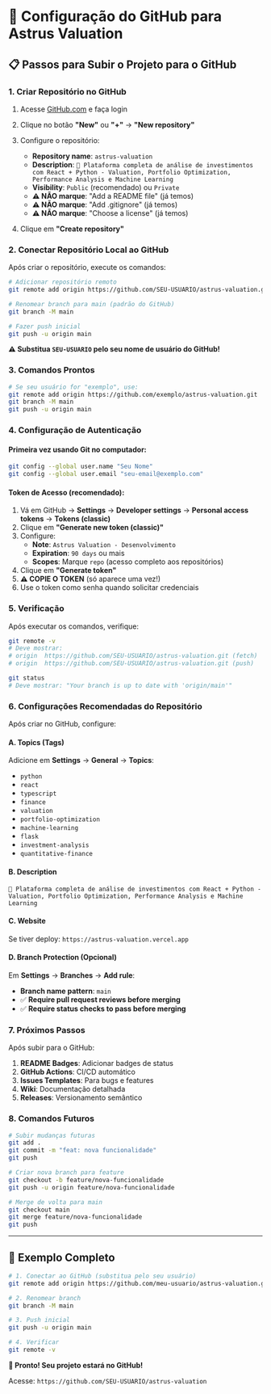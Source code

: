 # 🚀 Configuração do GitHub para Astrus Valuation

## 📋 **Passos para Subir o Projeto para o GitHub**

### **1. Criar Repositório no GitHub**

1. Acesse [GitHub.com](https://github.com) e faça login
2. Clique no botão **"New"** ou **"+"** → **"New repository"**
3. Configure o repositório:
   - **Repository name**: `astrus-valuation`
   - **Description**: `🚀 Plataforma completa de análise de investimentos com React + Python - Valuation, Portfolio Optimization, Performance Analysis e Machine Learning`
   - **Visibility**: `Public` (recomendado) ou `Private`
   - **⚠️ NÃO marque**: "Add a README file" (já temos)
   - **⚠️ NÃO marque**: "Add .gitignore" (já temos)
   - **⚠️ NÃO marque**: "Choose a license" (já temos)

4. Clique em **"Create repository"**

### **2. Conectar Repositório Local ao GitHub**

Após criar o repositório, execute os comandos:

```bash
# Adicionar repositório remoto
git remote add origin https://github.com/SEU-USUARIO/astrus-valuation.git

# Renomear branch para main (padrão do GitHub)
git branch -M main

# Fazer push inicial
git push -u origin main
```

**⚠️ Substitua `SEU-USUARIO` pelo seu nome de usuário do GitHub!**

### **3. Comandos Prontos**

```bash
# Se seu usuário for "exemplo", use:
git remote add origin https://github.com/exemplo/astrus-valuation.git
git branch -M main
git push -u origin main
```

### **4. Configuração de Autenticação**

#### **Primeira vez usando Git no computador:**
```bash
git config --global user.name "Seu Nome"
git config --global user.email "seu-email@exemplo.com"
```

#### **Token de Acesso (recomendado):**
1. Vá em GitHub → **Settings** → **Developer settings** → **Personal access tokens** → **Tokens (classic)**
2. Clique em **"Generate new token (classic)"**
3. Configure:
   - **Note**: `Astrus Valuation - Desenvolvimento`
   - **Expiration**: `90 days` ou mais
   - **Scopes**: Marque `repo` (acesso completo aos repositórios)
4. Clique em **"Generate token"**
5. **⚠️ COPIE O TOKEN** (só aparece uma vez!)
6. Use o token como senha quando solicitar credenciais

### **5. Verificação**

Após executar os comandos, verifique:

```bash
git remote -v
# Deve mostrar:
# origin  https://github.com/SEU-USUARIO/astrus-valuation.git (fetch)
# origin  https://github.com/SEU-USUARIO/astrus-valuation.git (push)

git status
# Deve mostrar: "Your branch is up to date with 'origin/main'"
```

### **6. Configurações Recomendadas do Repositório**

Após criar no GitHub, configure:

#### **A. Topics (Tags)**
Adicione em **Settings** → **General** → **Topics**:
- `python`
- `react`
- `typescript`
- `finance`
- `valuation`
- `portfolio-optimization`
- `machine-learning`
- `flask`
- `investment-analysis`
- `quantitative-finance`

#### **B. Description**
```
🚀 Plataforma completa de análise de investimentos com React + Python - Valuation, Portfolio Optimization, Performance Analysis e Machine Learning
```

#### **C. Website**
Se tiver deploy: `https://astrus-valuation.vercel.app`

#### **D. Branch Protection (Opcional)**
Em **Settings** → **Branches** → **Add rule**:
- **Branch name pattern**: `main`
- ✅ **Require pull request reviews before merging**
- ✅ **Require status checks to pass before merging**

### **7. Próximos Passos**

Após subir para o GitHub:

1. **README Badges**: Adicionar badges de status
2. **GitHub Actions**: CI/CD automático
3. **Issues Templates**: Para bugs e features
4. **Wiki**: Documentação detalhada
5. **Releases**: Versionamento semântico

### **8. Comandos Futuros**

```bash
# Subir mudanças futuras
git add .
git commit -m "feat: nova funcionalidade"
git push

# Criar nova branch para feature
git checkout -b feature/nova-funcionalidade
git push -u origin feature/nova-funcionalidade

# Merge de volta para main
git checkout main
git merge feature/nova-funcionalidade
git push
```

---

## 🎯 **Exemplo Completo**

```bash
# 1. Conectar ao GitHub (substitua pelo seu usuário)
git remote add origin https://github.com/meu-usuario/astrus-valuation.git

# 2. Renomear branch
git branch -M main

# 3. Push inicial
git push -u origin main

# 4. Verificar
git remote -v
```

**🎉 Pronto! Seu projeto estará no GitHub!**

Acesse: `https://github.com/SEU-USUARIO/astrus-valuation` 